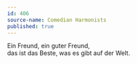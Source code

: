 ```yaml
---
id: 406
source-name: Comedian Harmonists
published: true
---
```

Ein Freund, ein guter Freund,  
das ist das Beste, was es gibt auf der Welt.
